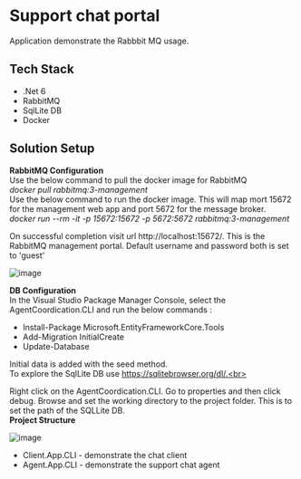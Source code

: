 # Support chat portal
Application demonstrate the Rabbbit MQ usage.

## Tech Stack

<ul>
<li>.Net 6</li>
<li>RabbitMQ</li>
<li>SqlLite DB</li>
<li>Docker</li>
</ul>

## Solution Setup

<b>RabbitMQ Configuration</b>
</br>
Use the below command to pull the docker image for RabbitMQ 
<br>
<i>docker pull rabbitmq:3-management</i>
</br>
Use the below command to run the docker image. This will map mort 15672 for the management web app and port 5672 for the message broker. 
<br>
<i>docker run --rm -it -p 15672:15672 -p 5672:5672 rabbitmq:3-management</i>

On successful completion visit url http://localhost:15672/. This is the RabbitMQ management portal.
Default username and password both is set to 'guest'
<br>

![image](https://user-images.githubusercontent.com/4363523/191338791-dd746f68-e212-4dba-9e13-a0963462aaa1.png)

<b>DB Configuration</b>
</br>
In the Visual Studio Package Manager Console, select the AgentCoordication.CLI and run the below commands :

<ul>
<li>Install-Package Microsoft.EntityFrameworkCore.Tools</li>
<li>Add-Migration InitialCreate</li>
<li>Update-Database</li>
</ul>

Initial data is added with the seed method.<br>
To explore the SqlLite DB use https://sqlitebrowser.org/dl/.<br>

Right click on the AgentCoordication.CLI. Go to properties and then click debug. Browse and set the working directory to the project folder.
This is to set the path of the SQLLite DB.
<br>
<b>Project Structure</b>
<br>

![image](https://user-images.githubusercontent.com/4363523/191039409-9d94f75a-4265-4305-b78d-e20287d05743.png)
<br>
<ul>
<li>Client.App.CLI - demonstrate the chat client</li>
<li>Agent.App.CLI - demonstrate the support chat agent</li>
</ul>

